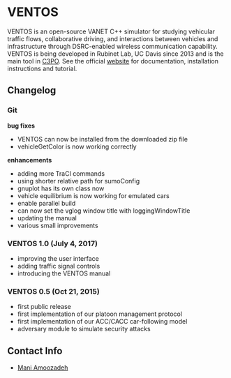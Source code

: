 # VENTOS #

VENTOS is an open-source VANET C++ simulator for studying vehicular traffic flows, collaborative driving, and interactions between vehicles and infrastructure through DSRC-enabled wireless communication capability. VENTOS is being developed in Rubinet Lab, UC Davis since 2013 and is the main tool in [C3PO](http://maniam.github.io/VENTOS/). See the official [website](http://maniam.github.io/VENTOS/) for documentation, installation instructions and tutorial.

## Changelog ##

### Git ###

**bug fixes**
+ VENTOS can now be installed from the downloaded zip file
+ vehicleGetColor is now working correctly

**enhancements**
+ adding more TraCI commands
+ using shorter relative path for sumoConfig
+ gnuplot has its own class now
+ vehicle equilibrium is now working for emulated cars
+ enable parallel build
+ can now set the vglog window title with loggingWindowTitle
+ updating the manual
+ various small improvements

### VENTOS 1.0 (July 4, 2017) ###

+ improving the user interface
+ adding traffic signal controls
+ introducing the VENTOS manual

### VENTOS 0.5 (Oct 21, 2015) ###

+ first public release
+ first implementation of our platoon management protocol
+ first implementation of our ACC/CACC car-following model
+ adversary module to simulate security attacks

## Contact Info ##

+ [Mani Amoozadeh](mailto:maniam@ucdavis.edu)
